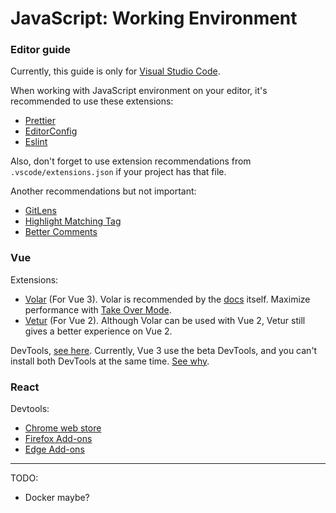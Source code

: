 # JavaScript: Working Environment

### Editor guide

Currently, this guide is only for [Visual Studio Code](https://code.visualstudio.com).

When working with JavaScript environment on your editor, it's recommended to use these extensions:

- [Prettier](https://marketplace.visualstudio.com/items?itemName=esbenp.prettier-vscode)
- [EditorConfig](https://marketplace.visualstudio.com/items?itemName=EditorConfig.EditorConfig)
- [Eslint](https://marketplace.visualstudio.com/items?itemName=dbaeumer.vscode-eslint)

Also, don't forget to use extension recommendations from `.vscode/extensions.json` if your project has that file.

Another recommendations but not important:

- [GitLens](https://marketplace.visualstudio.com/items?itemName=eamodio.gitlens)
- [Highlight Matching Tag](https://marketplace.visualstudio.com/items?itemName=vincaslt.highlight-matching-tag)
- [Better Comments](https://marketplace.visualstudio.com/items?itemName=aaron-bond.better-comments)

### Vue

Extensions:

- [Volar](https://marketplace.visualstudio.com/items?itemName=johnsoncodehk.volar) (For Vue 3).
  Volar is recommended by the [docs](https://v3.vuejs.org/guide/migration/introduction.html#ide-support) itself.
  Maximize performance with [Take Over Mode](https://github.com/johnsoncodehk/volar/discussions/471).
- [Vetur](https://marketplace.visualstudio.com/items?itemName=octref.vetur) (For Vue 2).
  Although Volar can be used with Vue 2, Vetur still gives a better experience on Vue 2.

DevTools, [see here](https://devtools.vuejs.org).
Currently, Vue 3 use the beta DevTools, and you can't install both DevTools at the same time. [See why](https://devtools.vuejs.org).

### React

Devtools:

- [Chrome web store](https://chrome.google.com/webstore/detail/react-developer-tools/fmkadmapgofadopljbjfkapdkoienihi?hl=en)
- [Firefox Add-ons](https://addons.mozilla.org/en-US/firefox/addon/react-devtools/)
- [Edge Add-ons](https://microsoftedge.microsoft.com/addons/detail/react-developer-tools/gpphkfbcpidddadnkolkpfckpihlkkil)

---

TODO:

- Docker maybe?
